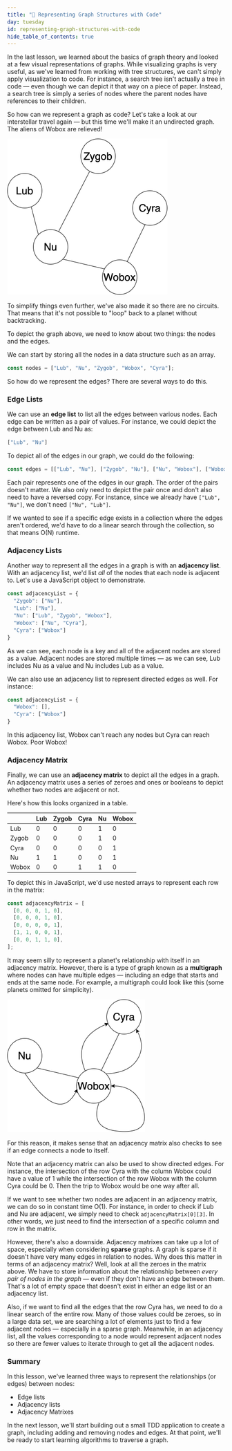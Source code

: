 ```yaml
---
title: "📓 Representing Graph Structures with Code"
day: tuesday
id: representing-graph-structures-with-code
hide_table_of_contents: true
---
```


In the last lesson, we learned about the basics of graph theory and looked at a few visual representations of graphs. While visualizing graphs is very useful, as we've learned from working with tree structures, we can't simply apply visualization to code. For instance, a search tree isn't actually a tree in code — even though we can depict it that way on a piece of paper. Instead, a search tree is simply a series of nodes where the parent nodes have references to their children.

So how can we represent a graph as code? Let's take a look at our interstellar travel again — but this time we'll make it an undirected graph. The aliens of Wobox are relieved!

![Undirected graph showing connections between planets.](/images/computer-science-curriculum-2020/undirected_graph_planets.png)

To simplify things even further, we've also made it so there are no circuits. That means that it's not possible to "loop" back to a planet without backtracking.

To depict the graph above, we need to know about two things: the nodes and the edges.

We can start by storing all the nodes in a data structure such as an array.

```js
const nodes = ["Lub", "Nu", "Zygob", "Wobox", "Cyra"];
```

So how do we represent the edges? There are several ways to do this.

### Edge Lists

We can use an **edge list** to list all the edges between various nodes. Each edge can be written as a pair of values. For instance, we could depict the edge between Lub and Nu as:

```js
["Lub", "Nu"]
```

To depict all of the edges in our graph, we could do the following:

```js
const edges = [["Lub", "Nu"], ["Zygob", "Nu"], ["Nu", "Wobox"], ["Wobox", "Cyra"]];
```

Each pair represents one of the edges in our graph. The order of the pairs doesn't matter. We also only need to depict the pair once and don't also need to have a reversed copy. For instance, since we already have `["Lub", "Nu"]`, we don't need `["Nu", "Lub"]`.

If we wanted to see if a specific edge exists in a collection where the edges aren't ordered, we'd have to do a linear search through the collection, so that means O(N) runtime.

### Adjacency Lists

Another way to represent all the edges in a graph is with an **adjacency list**. With an adjacency list, we'd list _all_ of the nodes that each node is adjacent to. Let's use a JavaScript object to demonstrate.

```js
const adjacencyList = {
  "Zygob": ["Nu"],
  "Lub": ["Nu"],
  "Nu": ["Lub", "Zygob", "Wobox"],
  "Wobox": ["Nu", "Cyra"],
  "Cyra": ["Wobox"]
}
```

As we can see, each node is a key and all of the adjacent nodes are stored as a value. Adjacent nodes are stored multiple times — as we can see, Lub includes Nu as a value and Nu includes Lub as a value.

We can also use an adjacency list to represent directed edges as well. For instance:

```js
const adjacencyList = {
  "Wobox": [],
  "Cyra": ["Wobox"]
}
```

In this adjacency list, Wobox can't reach any nodes but Cyra can reach Wobox. Poor Wobox!

### Adjacency Matrix

Finally, we can use an **adjacency matrix** to depict all the edges in a graph. An adjacency matrix uses a series of zeroes and ones or booleans to depict whether two nodes are adjacent or not.

Here's how this looks organized in a table.

|       | Lub   | Zygob | Cyra  | Nu    | Wobox |
|-------|-------|-------|-------|-------|-------|
| Lub   | 0     | 0     | 0     | 1     | 0     |
| Zygob | 0     | 0     | 0     | 1     | 0     |
| Cyra  | 0     | 0     | 0     | 0     | 1     |
| Nu    | 1     | 1     | 0     | 0     | 1     |
| Wobox | 0     | 0     | 1     | 1     | 0     |

To depict this in JavaScript, we'd use nested arrays to represent each row in the matrix:

```js
const adjacencyMatrix = [
  [0, 0, 0, 1, 0],
  [0, 0, 0, 1, 0],
  [0, 0, 0, 0, 1],
  [1, 1, 0, 0, 1],
  [0, 0, 1, 1, 0],
];
```

It may seem silly to represent a planet's relationship with itself in an adjacency matrix. However, there is a type of graph known as a **multigraph** where nodes can have multiple edges — including an edge that starts and ends at the same node. For example, a multigraph could look like this (some planets omitted for simplicity).

![An example of a multigraph.](/images/computer-science-curriculum-2020/multigraph.png)

For this reason, it makes sense that an adjacency matrix also checks to see if an edge connects a node to itself.

Note that an adjacency matrix can also be used to show directed edges. For instance, the intersection of the row Cyra with the column Wobox could have a value of 1 while the intersection of the row Wobox with the column Cyra could be 0. Then the trip to Wobox would be one way after all.

If we want to see whether two nodes are adjacent in an adjacency matrix, we can do so in constant time O(1). For instance, in order to check if Lub and Nu are adjacent, we simply need to check `adjacencyMatrix[0][3]`. In other words, we just need to find the intersection of a specific column and row in the matrix.

However, there's also a downside. Adjacency matrixes can take up a lot of space, especially when considering **sparse** graphs. A graph is sparse if it doesn't have very many edges in relation to nodes. Why does this matter in terms of an adjacency matrix? Well, look at all the zeroes in the matrix above. We have to store information about the relationship between _every pair of nodes in the graph_ — even if they don't have an edge between them. That's a lot of empty space that doesn't exist in either an edge list or an adjacency list.

Also, if we want to find all the edges that the row Cyra has, we need to do a linear search of the entire row. Many of those values could be zeroes, so in a large data set, we are searching a lot of elements just to find a few adjacent nodes — especially in a sparse graph. Meanwhile, in an adjacency list, all the values corresponding to a node would represent adjacent nodes so there are fewer values to iterate through to get all the adjacent nodes.

### Summary

In this lesson, we've learned three ways to represent the relationships (or edges) between nodes:

* Edge lists
* Adjacency lists
* Adjacency Matrixes

In the next lesson, we'll start building out a small TDD application to create a graph, including adding and removing nodes and edges. At that point, we'll be ready to start learning algorithms to traverse a graph.
